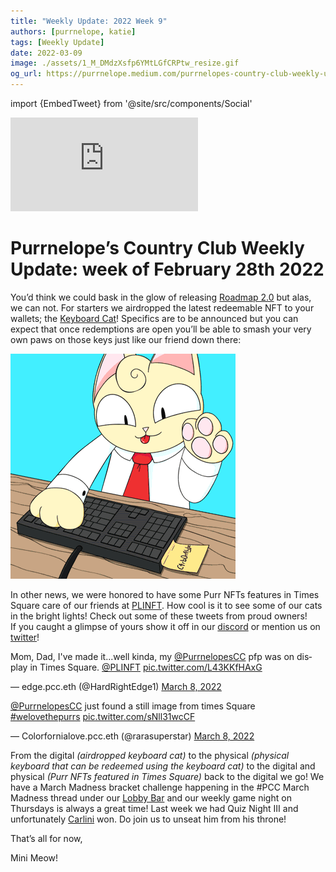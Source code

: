```yaml
---
title: "Weekly Update: 2022 Week 9"
authors: [purrnelope, katie]
tags: [Weekly Update]
date: 2022-03-09
image: ./assets/1_M_DMdzXsfp6YMtLGfCRPtw_resize.gif
og_url: https://purrnelope.medium.com/purrnelopes-country-club-weekly-update-week-of-february-28th-2022-477a77d4ca4
---
```


import {EmbedTweet} from '@site/src/components/Social'

<iframe src="https://www.youtube.com/embed/lyRPWgqWzZQ" title="YouTube video player" frameborder="0" allow="accelerometer; autoplay; clipboard-write; encrypted-media; gyroscope; picture-in-picture" allowFullScreen></iframe>

<!--truncate-->

# Purrnelope’s Country Club Weekly Update: week of February 28th 2022

You’d think we could bask in the glow of releasing [Roadmap 2.0](https://medium.com/roadmap-2-0-6-months-on-from-launch-d97079395e48) but alas, we can not. For starters we airdropped the latest redeemable NFT to your wallets; the [Keyboard Cat](https://opensea.io/assets/0xda7d42b6167f1497346d7b2336a6d7a603026db1/5)! Specifics are to be announced but you can expect that once redemptions are open you’ll be able to smash your very own paws on those keys just like our friend down there:

![](./assets/1_M_DMdzXsfp6YMtLGfCRPtw_resize.gif)

In other news, we were honored to have some Purr NFTs features in Times Square care of our friends at [PLINFT](https://www.plinft.xyz/). How cool is it to see some of our cats in the bright lights! Check out some of these tweets from proud owners!  
If you caught a glimpse of yours show it off in our [discord](https://t.co/mP4iKQvS0H) or mention us on [twitter](https://twitter.com/purrnelopescc)!

<EmbedTweet>
  <p lang="en" dir="ltr">
    Mom, Dad, I&#39;ve made it...well kinda, my
    <a href="https://twitter.com/PurrnelopesCC?ref_src=twsrc%5Etfw"
      >@PurrnelopesCC</a
    >
    pfp was on display in Times Square.
    <a href="https://twitter.com/PLINFT?ref_src=twsrc%5Etfw">@PLINFT</a>
    <a href="https://t.co/L43KKfHAxG">pic.twitter.com/L43KKfHAxG</a>
  </p>
  &mdash; edge.pcc.eth (@HardRightEdge1)
  <a
    href="https://twitter.com/HardRightEdge1/status/1500995133478776834?ref_src=twsrc%5Etfw"
    >March 8, 2022</a
  >
</EmbedTweet>

<EmbedTweet>
  <p lang="en" dir="ltr">
    <a href="https://twitter.com/PurrnelopesCC?ref_src=twsrc%5Etfw"
      >@PurrnelopesCC</a
    >
    just found a still image from times Square
    <a
      href="https://twitter.com/hashtag/welovethepurrs?src=hash&amp;ref_src=twsrc%5Etfw"
      >#welovethepurrs</a
    >
    <a href="https://t.co/sNll31wcCF">pic.twitter.com/sNll31wcCF</a>
  </p>
  &mdash; Colorfornialove.pcc.eth (@rarasuperstar)
  <a
    href="https://twitter.com/rarasuperstar/status/1500991218066415616?ref_src=twsrc%5Etfw"
    >March 8, 2022</a
  >
</EmbedTweet>

From the digital _(airdropped keyboard cat)_ to the physical _(physical keyboard that can be redeemed using the keyboard cat)_ to the digital and physical _(Purr NFTs featured in Times Square)_ back to the digital we go! We have a March Madness bracket challenge happening in the #PCC March Madness thread under our [Lobby Bar](https://discord.gg/pENe5hw828) and our weekly game night on Thursdays is always a great time! Last week we had Quiz Night III and unfortunately [Carlini](https://twitter.com/Carlini8N) won. Do join us to unseat him from his throne!

That’s all for now,

Mini Meow!
